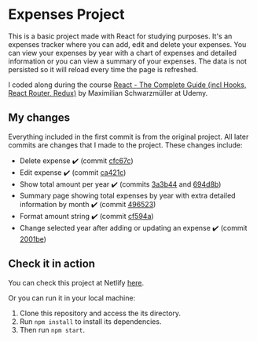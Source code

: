 # Expenses Project

This is a basic project made with React for studying purposes. It's an expenses tracker where you can add, edit and delete your expenses. You can view your expenses by year with a chart of expenses and detailed information or you can view a summary of your expenses. The data is not persisted so it will reload every time the page is refreshed.

I coded along during the course [React - The Complete Guide (incl Hooks, React Router, Redux)](https://www.udemy.com/course/react-the-complete-guide-incl-redux/#instructor-2) by Maximilian Schwarzmüller at Udemy.

## My changes

Everything included in the first commit is from the original project. All later commits are changes that I made to the project. These changes include:

- Delete expense :heavy_check_mark: (commit [cfc67c](https://github.com/bc-nogueira/expenses-project-academind/commit/cfc67c0f4cd133f9803e064476ea2a7ef28738aa))
- Edit expense :heavy_check_mark: (commit [ca421c](https://github.com/bc-nogueira/expenses-project-academind/commit/ca421c336f17ff580f2145995001924e00c59248))
- Show total amount per year :heavy_check_mark: (commits [3a3b44](https://github.com/bc-nogueira/expenses-project-academind/commit/3a3b44b21384efa0db7e2f272a749b142bf1e046) and [694d8b](https://github.com/bc-nogueira/expenses-project-academind/commit/694d8bbb1ed027779a6743a34f67a208f0f35b16))
- Summary page showing total expenses by year with extra detailed information by month :heavy_check_mark: (commit [496523](https://github.com/bc-nogueira/expenses-project-academind/commit/4965237f7bebb8d6fe6a6a5775102daffe737db1))
- Format amount string :heavy_check_mark: (commit [cf594a](https://github.com/bc-nogueira/expenses-project-academind/commit/cf594a1aa70701ee6c4f0364b81571681cd36369))
- Change selected year after adding or updating an expense :heavy_check_mark: (commit [2001be](https://github.com/bc-nogueira/expenses-project-academind/commit/2001be3d68955fc8eeeec6ec8c6bab8c1011cf42))

## Check it in action

You can check this project at Netlify [here](https://expenses-bc-nogueira.netlify.app/).

Or you can run it in your local machine:

1.  Clone this repository and access the its directory.
2.  Run `npm install` to install its dependencies.
3.  Then run `npm start`.
